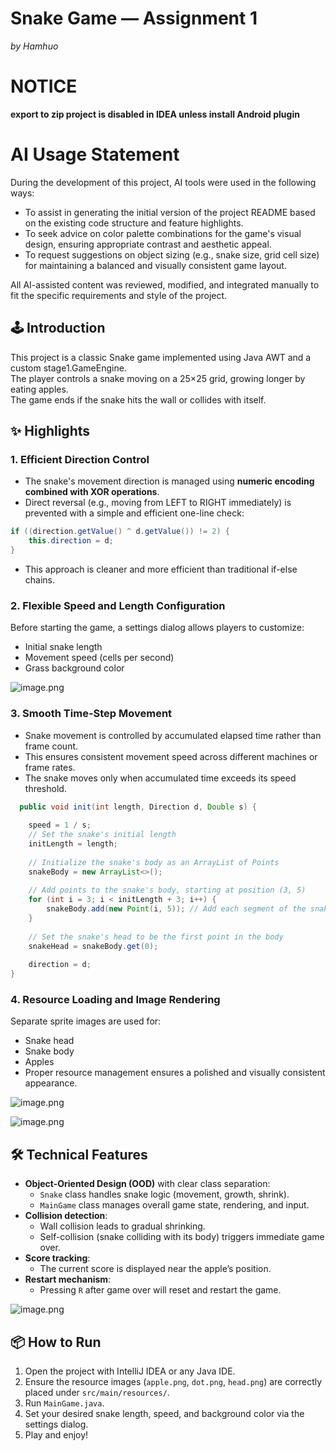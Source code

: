 # Snake Game — Assignment 1
*by Hamhuo*

# NOTICE
**export to zip project is disabled in IDEA unless install Android plugin**
# AI Usage Statement

During the development of this project, AI tools were used in the following ways:

- To assist in generating the initial version of the project README based on the existing code structure and feature highlights.
- To seek advice on color palette combinations for the game's visual design, ensuring appropriate contrast and aesthetic appeal.
- To request suggestions on object sizing (e.g., snake size, grid cell size) for maintaining a balanced and visually consistent game layout.

All AI-assisted content was reviewed, modified, and integrated manually to fit the specific requirements and style of the project.

## 🕹 Introduction
This project is a classic Snake game implemented using Java AWT and a custom stage1.GameEngine.    
The player controls a snake moving on a 25×25 grid, growing longer by eating apples.    
The game ends if the snake hits the wall or collides with itself.

## ✨ Highlights

### 1. Efficient Direction Control
- The snake's movement direction is managed using **numeric encoding combined with XOR operations**.
- Direct reversal (e.g., moving from LEFT to RIGHT immediately) is prevented with a simple and efficient one-line check:

``` java
if ((direction.getValue() ^ d.getValue()) != 2) {  
    this.direction = d;  
}
```

- This approach is cleaner and more efficient than traditional if-else chains.

### 2. Flexible Speed and Length Configuration
Before starting the game, a settings dialog allows players to customize:
- Initial snake length
- Movement speed (cells per second)
- Grass background color


![image.png](https://cdn.jsdelivr.net/gh/hamhuo-hub/HamPic@img/img/20250426155544622.png)


### 3. Smooth Time-Step Movement
- Snake movement is controlled by accumulated elapsed time rather than frame count.
- This ensures consistent movement speed across different machines or frame rates.
- The snake moves only when accumulated time exceeds its speed threshold.

``` java
  public void init(int length, Direction d, Double s) {  
  
    speed = 1 / s;  
    // Set the snake's initial length  
    initLength = length;  
  
    // Initialize the snake's body as an ArrayList of Points  
    snakeBody = new ArrayList<>();  
  
    // Add points to the snake's body, starting at position (3, 5)  
    for (int i = 3; i < initLength + 3; i++) {  
        snakeBody.add(new Point(i, 5)); // Add each segment of the snake to the body  
    }  
  
    // Set the snake's head to be the first point in the body  
    snakeHead = snakeBody.get(0);  
  
    direction = d;  
}
```
### 4. Resource Loading and Image Rendering
Separate sprite images are used for:
- Snake head
- Snake body
- Apples
- Proper resource management ensures a polished and visually consistent appearance.

![image.png](https://cdn.jsdelivr.net/gh/hamhuo-hub/HamPic@img/img/20250426155640174.png)


![image.png](https://cdn.jsdelivr.net/gh/hamhuo-hub/HamPic@img/img/20250426155705822.png)


## 🛠 Technical Features
- **Object-Oriented Design (OOD)** with clear class separation:
    - `Snake` class handles snake logic (movement, growth, shrink).
    - `MainGame` class manages overall game state, rendering, and input.
- **Collision detection**:
    - Wall collision leads to gradual shrinking.
    - Self-collision (snake colliding with its body) triggers immediate game over.
- **Score tracking**:
    - The current score is displayed near the apple’s position.
- **Restart mechanism**:
    - Pressing `R` after game over will reset and restart the game.

![image.png](https://cdn.jsdelivr.net/gh/hamhuo-hub/HamPic@img/img/20250426155716473.png)

## 📦 How to Run
1. Open the project with IntelliJ IDEA or any Java IDE.
2. Ensure the resource images (`apple.png`, `dot.png`, `head.png`) are correctly placed under `src/main/resources/`.
3. Run `MainGame.java`.
4. Set your desired snake length, speed, and background color via the settings dialog.
5. Play and enjoy!